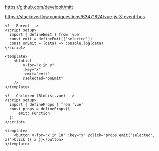 https://github.com/developit/mitt


https://stackoverflow.com/questions/63471824/vue-js-3-event-bus

```vue
<!-- Parent -->
<script setup>
  import { defineEmit } from 'vue'
  const emit = defineEmit(['selected'])
  const onEmit = (data) => console.log(data)
</script>

<template>
    <btnList
        v-for="x in y"
        :key="x"
        :emit="emit"
        @selected="onEmit"
    />
</template>
```

```vue
<!-- Children (BtnList.vue) -->
<script setup>
  import { defineProps } from 'vue'
  const props = defineProps({
      emit: Function
  })
</script>

<template>
    <button v-for="x in 10" :key="x" @click="props.emit('selected', x)">Click {{ x }}</button>
</template>
```




